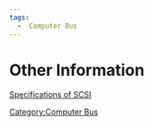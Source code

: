 ```yaml
---
tags:
  -  Computer Bus
---
```

# Other Information

[Specifications of SCSI](http://www.t10.org/scsi-3.htm)

[Category:Computer Bus](category:computer_bus.md)

